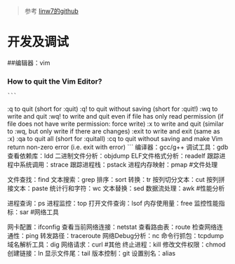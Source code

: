 >参考 [linw7的github](https://github.com/linw7/Skill-Tree/blob/master/Linux%E5%B7%A5%E5%85%B7.md)

# 开发及调试

##编辑器：vim
### How to quit the Vim Editor?
    ```
:q to quit (short for :quit)
:q! to quit without saving (short for :quit!)
:wq to write and quit
:wq! to write and quit even if file has only read permission (if file does not have write permission: force write)
:x to write and quit (similar to :wq, but only write if there are changes)
:exit to write and exit (same as :x)
:qa to quit all (short for :quitall)
:cq to quit without saving and make Vim return non-zero error (i.e. exit with error)
    ```
编译器：gcc/g++
调试工具：gdb
查看依赖库：ldd
二进制文件分析：objdump
ELF文件格式分析：readelf
跟踪进程中系统调用：strace
跟踪进程栈：pstack
进程内存映射：pmap
#文件处理

文件查找：find
文本搜索：grep
排序：sort
转换：tr
按列切分文本：cut
按列拼接文本：paste
统计行和字符：wc
文本替换：sed
数据流处理：awk
#性能分析

进程查询：ps
进程监控：top
打开文件查询：lsof
内存使用量：free
监控性能指标：sar
#网络工具

网卡配置：ifconfig
查看当前网络连接：netstat
查看路由表：route
检查网络连通性：ping
转发路径：traceroute
网络Debug分析：nc
命令行抓包：tcpdump
域名解析工具：dig
网络请求：curl
#其他
终止进程：kill
修改文件权限：chmod
创建链接：ln
显示文件尾：tail
版本控制：git
设置别名：alias